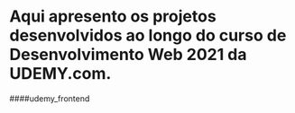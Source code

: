 # Aqui apresento os projetos desenvolvidos ao longo do curso de Desenvolvimento Web 2021 da UDEMY.com.
####udemy_frontend
